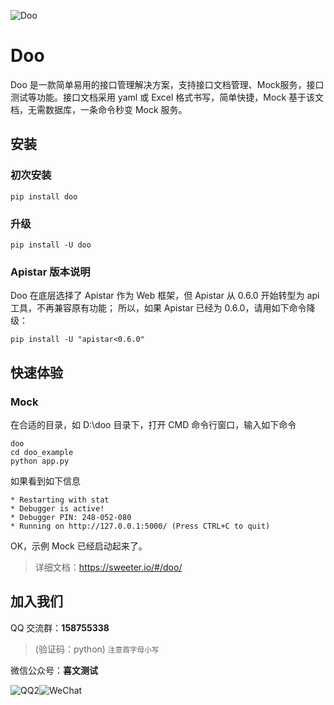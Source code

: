 ![Doo](https://sweeter.io/docs/_media/doo.png)

# Doo

Doo 是一款简单易用的接口管理解决方案，支持接口文档管理、Mock服务，接口测试等功能。接口文档采用 yaml 或 Excel 格式书写，简单快捷，Mock 基于该文档，无需数据库，一条命令秒变 Mock 服务。

## 安装

### 初次安装

```shell
pip install doo
```

### 升级

```shell
pip install -U doo
```

### Apistar 版本说明

Doo 在底层选择了 Apistar 作为 Web 框架，但 Apistar 从 0.6.0 开始转型为 api 工具，不再兼容原有功能；
所以，如果 Apistar 已经为 0.6.0，请用如下命令降级：

```shell
pip install -U "apistar<0.6.0"
```

## 快速体验

### Mock

在合适的目录，如 D:\\doo 目录下，打开 CMD 命令行窗口，输入如下命令

```shell
doo
cd doo_example
python app.py
```

如果看到如下信息

```shell
* Restarting with stat
* Debugger is active!
* Debugger PIN: 248-052-080
* Running on http://127.0.0.1:5000/ (Press CTRL+C to quit)
```

OK，示例 Mock 已经启动起来了。

> 详细文档：https://sweeter.io/#/doo/

## 加入我们

QQ 交流群：**158755338**
> (验证码：python) <small>注意首字母小写</small>

微信公众号：**喜文测试**

![QQ2](https://sweeter.io/docs/_media/QQ.png)![WeChat](https://sweeter.io/docs/_media/WeChat.png)
